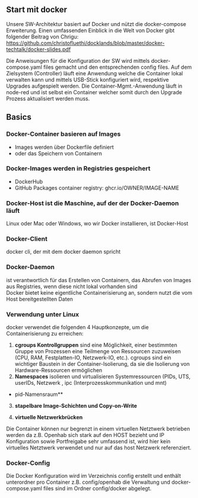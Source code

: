 ## Start mit docker

Unsere SW-Architektur basiert auf Docker und nützt die docker-compose Erweiterung.
Einen umfassenden Einblick in die Welt von Docker gibt folgender Beitrag von Chrigu: https://github.com/christofluethi/docklands/blob/master/docker-techtalk/docker-slides.pdf  

Die Anweisungen für die Konfiguration der SW wird mittels docker-compose.yaml files gemacht und den entsprechenden config files. Auf dem Zielsystem (Controller) läuft eine Anwendung welche die Container lokal verwalten kann und mittels USB-Stick konfiguriert wird, respektive Upgrades aufgespielt werden. Die Container-Mgmt.-Anwendung läuft in node-red und ist selbst ein Container welcher somit durch den Upgrade Prozess aktualisiert werden muss.

## Basics

### Docker-Container basieren auf Images
* Images werden über Dockerfile definiert
* oder das Speichern von Containern

### Docker-Images werden in Registries gespeichert
* DockerHub
* GitHub Packages container registry: ghcr.io/OWNER/IMAGE-NAME  

### Docker-Host ist die Maschine, auf der der Docker-Daemon läuft  
Linux oder Mac oder Windows, wo wir Docker installieren, ist Docker-Host  

### Docker-Client
docker cli, der mit dem docker daemon spricht  

### Docker-Daemon
ist verantwortlich für das Erstellen von Containern, das Abrufen von Images aus Registries, wenn diese nicht lokal vorhanden sind  
Docker bietet keine eigentliche Containerisierung an, sondern nutzt die vom Host bereitgestellten Daten

### Verwendung unter Linux

docker verwendet die folgenden 4 Hauptkonzepte, um die Containerisierung zu erreichen:  

1. **cgroups Kontrollgruppen**
sind eine Möglichkeit, einer bestimmten Gruppe von Prozessen eine Teilmenge von Ressourcen zuzuweisen (CPU, RAM, Festplatten-IO, Netzwerk-IO, etc.).
cgroups sind ein wichtiger Baustein in der Container-Isolierung, da sie die Isolierung von Hardware-Ressourcen ermöglichen
2. **Namespaces**
isolieren und virtualisieren Systemressourcen (PIDs, UTS, userIDs, Netzwerk , ipc (Interprozesskommunikation und mnt)
* pid-Namensraum**
3. **stapelbare Image-Schichten und Copy-on-Write**

4. **virtuelle Netzwerkbrücken**

Die Container können nur begrenzt in einem virtuellen Netztwerk betrieben werden da z.B. Openhab sich stark auf den HOST bezieht und IP Konfiguration sowie Portfreigabe sehr umfassend ist, wird hier kein virtuelles Netztwerk verwendet und nur auf das host Netzwerk referenziert.


### Docker-Config
Die Docker Konfiguration wird im Verzeichnis config erstellt und enthält unterordner pro Container z.B. config/openhab die Verwaltung und docker-compose.yaml files sind im Ordner config/docker abgelegt.
